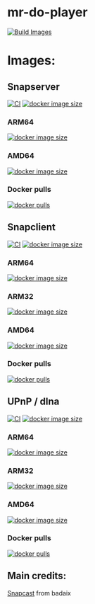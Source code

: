 # mr-do-player

[![Build Images](https://github.com/riemerk/mr-do-snapserver/actions/workflows/actions.yml/badge.svg?branch=master)](https://github.com/riemerk/mr-do-snapserver/actions/workflows/actions.yml)


# Images:

## Snapserver

[![CI](https://github.com/ElTabaco/mr-do-player/actions/workflows/docker-image-master.yml/badge.svg)](https://hub.docker.com/r/riemerk/mr-do-snapserver)
[![docker image size](https://img.shields.io/docker/v/riemerk/mr-do-snapserver/latest?arch=arm64)](https://hub.docker.com/r/riemerk/mr-do-snapserver)

### ARM64

[![docker image size](https://img.shields.io/docker/image-size/riemerk/mr-do-snapserver/latest?arch=arm64)](https://hub.docker.com/r/riemerk/mr-do-snapserver)

### AMD64

[![docker image size](https://img.shields.io/docker/image-size/riemerk/mr-do-snapserver/latest?arch=amd64)](https://hub.docker.com/r/riemerk/mr-do-snapserver)

### Docker pulls

[![docker pulls](https://img.shields.io/docker/pulls/riemerk/mr-do-snapserver)](https://hub.docker.com/r/riemerk/mr-do-snapserver)

## Snapclient

[![CI](https://github.com/ElTabaco/mr-do-player/actions/workflows/docker-image-client.yml/badge.svg)](https://hub.docker.com/r/riemerk/mr-do-snapclient)
[![docker image size](https://img.shields.io/docker/v/riemerk/mr-do-snapclient/latest?arch=arm64)](https://hub.docker.com/r/riemerk/mr-do-snapclient)

### ARM64

[![docker image size](https://img.shields.io/docker/image-size/riemerk/mr-do-snapclient/latest?arch=arm64)](https://hub.docker.com/r/riemerk/mr-do-snapclient)

### ARM32

[![docker image size](https://img.shields.io/docker/image-size/riemerk/mr-do-snapclient/latest?arch=arm)](https://hub.docker.com/r/riemerk/mr-do-snapclient)

### AMD64

[![docker image size](https://img.shields.io/docker/image-size/riemerk/mr-do-snapclient/latest?arch=amd64)](https://hub.docker.com/r/riemerk/mr-do-snapclient)

### Docker pulls

[![docker pulls](https://img.shields.io/docker/pulls/riemerk/mr-do-snapclient)](https://hub.docker.com/r/riemerk/mr-do-snapclient)

## UPnP / dlna

[![CI](https://github.com/ElTabaco/mr-do-player/actions/workflows/docker-image-upnp.yml/badge.svg)](https://hub.docker.com/r/riemerk/mr-do-upnp)
[![docker image size](https://img.shields.io/docker/v/riemerk/mr-do-upnp/latest?arch=arm64)](https://hub.docker.com/r/riemerk/mr-do-upnp)
### ARM64

[![docker image size](https://img.shields.io/docker/image-size/riemerk/mr-do-upnp/latest?arch=arm64)](https://hub.docker.com/r/riemerk/mr-do-upnp)

### ARM32

[![docker image size](https://img.shields.io/docker/image-size/riemerk/mr-do-upnp/latest?arch=arm)](https://hub.docker.com/r/riemerk/mr-do-upnp)

### AMD64

[![docker image size](https://img.shields.io/docker/image-size/riemerk/mr-do-upnp/latest?arch=amd64)](https://hub.docker.com/r/riemerk/mr-do-upnp)

### Docker pulls

[![docker pulls](https://img.shields.io/docker/pulls/riemerk/mr-do-upnp)](https://hub.docker.com/r/riemerk/mr-do-upnp)
   
## Main credits: 
[Snapcast](https://github.com/badaix/snapcast) from badaix
